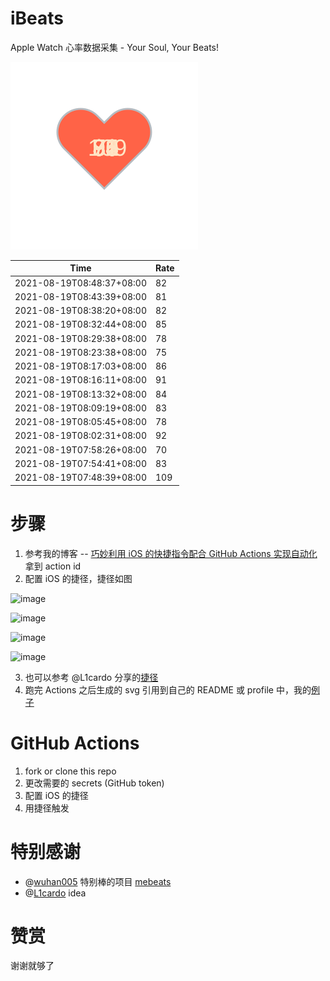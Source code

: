 # iBeats
Apple Watch 心率数据采集 - Your Soul, Your Beats!

![](./files/heart.svg)

<!--START_SECTION:my_heart_rate-->
| Time | Rate | 
 | ---- | ---- | 
| 2021-08-19T08:48:37+08:00 | 82 |
| 2021-08-19T08:43:39+08:00 | 81 |
| 2021-08-19T08:38:20+08:00 | 82 |
| 2021-08-19T08:32:44+08:00 | 85 |
| 2021-08-19T08:29:38+08:00 | 78 |
| 2021-08-19T08:23:38+08:00 | 75 |
| 2021-08-19T08:17:03+08:00 | 86 |
| 2021-08-19T08:16:11+08:00 | 91 |
| 2021-08-19T08:13:32+08:00 | 84 |
| 2021-08-19T08:09:19+08:00 | 83 |
| 2021-08-19T08:05:45+08:00 | 78 |
| 2021-08-19T08:02:31+08:00 | 92 |
| 2021-08-19T07:58:26+08:00 | 70 |
| 2021-08-19T07:54:41+08:00 | 83 |
| 2021-08-19T07:48:39+08:00 | 109 |

<!--END_SECTION:my_heart_rate-->

# 步骤
1. 参考我的博客 -- [巧妙利用 iOS 的快捷指令配合 GitHub Actions 实现自动化](https://github.com/yihong0618/gitblog/issues/198) 拿到 action id
2. 配置 iOS 的捷径，捷径如图

![image](https://user-images.githubusercontent.com/15976103/122154218-0db0b480-ce97-11eb-93bb-5aec07c558dc.png)

![image](https://user-images.githubusercontent.com/15976103/122154236-186b4980-ce97-11eb-8e4b-70551a0391ae.png)

![image](https://user-images.githubusercontent.com/15976103/122154268-2d47dd00-ce97-11eb-902e-3acf292265a9.png)

![image](https://user-images.githubusercontent.com/15976103/122174055-fa144680-ceb4-11eb-9be2-3eb83cd516f7.png)

3. 也可以参考 @L1cardo 分享的[捷径](https://www.icloud.com/shortcuts/6ab6047b459c41ad822ad6b94b1c03d4)
4. 跑完 Actions 之后生成的 svg 引用到自己的 README 或 profile 中，我的[例子](https://github.com/yihong0618) 

# GitHub Actions

1. fork or clone this repo
2. 更改需要的 secrets (GitHub token)
3. 配置 iOS 的捷径
4. 用捷径触发

# 特别感谢
- @[wuhan005](https://github.com/wuhan005) 特别棒的项目 [mebeats](https://github.com/wuhan005/mebeats)
- @[L1cardo](https://github.com/L1cardo) idea

# 赞赏
谢谢就够了
